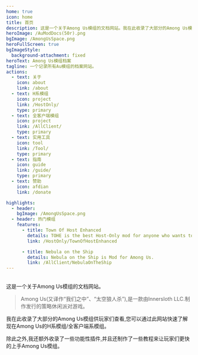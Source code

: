 ```yaml
---
home: true
icon: home
title: 首页
description: 这是一个关于Among Us模组的文档网站。我在此收录了大部分的Among Us模组供玩家们查看,您可以通过此网站快速了解现在Among Us的H系模组/全客户端系模组。除此之外,我还额外收录了一些功能性插件,并且还制作了一些教程来让玩家们更快的上手Among Us模组。
heroImage: /AuModDocs(50r).png
bgImage: /AmongUsSpace.png
heroFullScreen: true
bgImageStyle:
  background-attachment: fixed
heroText: Among Us模组档案
tagline: 一个记录所有Au模组的档案网站。
actions:
  - text: 关于
    icon: about
    link: /about
  - text: H系模组
    icon: project
    link: /HostOnly/
    type: primary
  - text: 全客户端模组
    icon: project
    link: /AllClient/
    type: primary
  - text: 实用工具
    icon: tool
    link: /Tool/
    type: primary
  - text: 指南
    icon: guide
    link: /guide/
    type: primary
  - text: 赞助
    icon: afdian
    link: /donate

highlights:
  - header:
    bgImage: /AmongUsSpace.png
  - header: 热门模组
    features:
      - title: Town Of Host Enhanced
        details: TOHE is the best Host-Only mod for anyone who wants to change their Among Us Experience!
        link: /HostOnly/TownOfHostEnhanced

      - title: Nebula on the Ship
        details: Nebula on the Ship is Mod for Among Us.
        link: /AllClient/NebulaOnTheShip
---
```

<br>
这是一个关于Among Us模组的文档网站。

> Among Us(又译作“我们之中”、“太空狼人杀”),是一款由Innersloth LLC.制作发行的策略休闲派对游戏。

我在此收录了大部分的Among Us模组供玩家们查看,您可以通过此网站快速了解现在Among Us的H系模组/全客户端系模组。

除此之外,我还额外收录了一些功能性插件,并且还制作了一些教程来让玩家们更快的上手Among Us模组。